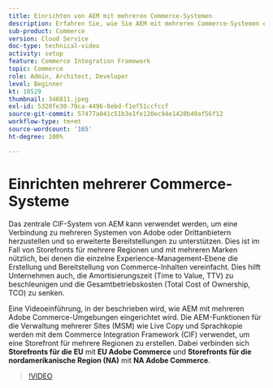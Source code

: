 ```yaml
---
title: Einrichten von AEM mit mehreren Commerce-Systemen
description: Erfahren Sie, wie Sie AEM mit mehreren Commerce-Systemen einrichten können. Dadurch können Projekte eine einzige Ebene für die Erlebnisverwaltung unterstützen, die eine Verbindung zu mehreren Commerce-Backends von Adobe und Drittanbietern für Storefronts mit mehreren Regionen und mehreren Marken herstellt.
sub-product: Commerce
version: Cloud Service
doc-type: technical-video
activity: setup
feature: Commerce Integration Framework
topic: Commerce
role: Admin, Architect, Developer
level: Beginner
kt: 10529
thumbnail: 346811.jpeg
exl-id: 5328fe30-79ca-4496-8ebd-f1ef51ccfccf
source-git-commit: 57477a041c51b3e1fe120ec94e1420b49af56f12
workflow-type: tm+mt
source-wordcount: '165'
ht-degree: 100%

---
```


# Einrichten mehrerer Commerce-Systeme

Das zentrale CIF-System von AEM kann verwendet werden, um eine Verbindung zu mehreren Systemen von Adobe oder Drittanbietern herzustellen und so erweiterte Bereitstellungen zu unterstützen. Dies ist im Fall von Storefronts für mehrere Regionen und mit mehreren Marken nützlich, bei denen die einzelne Experience-Management-Ebene die Erstellung und Bereitstellung von Commerce-Inhalten vereinfacht. Dies hilft Unternehmen auch, die Amortisierungszeit (Time to Value, TTV) zu beschleunigen und die Gesamtbetriebskosten (Total Cost of Ownership, TCO) zu senken.

Eine Videoeinführung, in der beschrieben wird, wie AEM mit mehreren Adobe Commerce-Umgebungen eingerichtet wird. Die AEM-Funktionen für die Verwaltung mehrerer Sites (MSM) wie Live Copy und Sprachkopie werden mit dem Commerce Integration Framework (CIF) verwendet, um eine Storefront für mehrere Regionen zu erstellen. Dabei verbinden sich __Storefronts für die EU__ mit __EU Adobe Commerce__ und __Storefronts für die nordamerikanische Region (NA)__ mit __NA Adobe Commerce__.

>[!VIDEO](https://video.tv.adobe.com/v/346811/?quality=12&learn=on)
